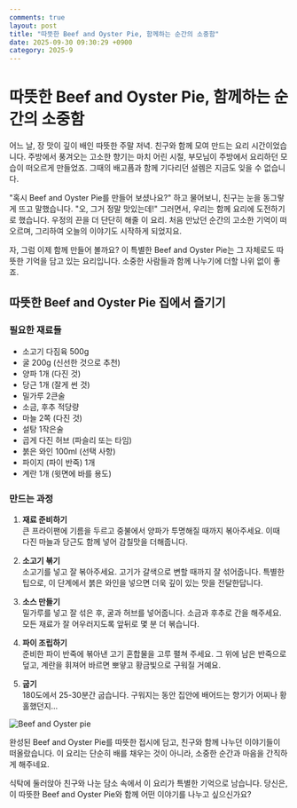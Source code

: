 ```yaml
---
comments: true
layout: post
title: "따뜻한 Beef and Oyster Pie, 함께하는 순간의 소중함"
date: 2025-09-30 09:30:29 +0900
category: 2025-9
---
```


# 따뜻한 Beef and Oyster Pie, 함께하는 순간의 소중함

어느 날, 장 맛이 깊이 배인 따뜻한 주말 저녁. 친구와 함께 모여 만드는 요리 시간이었습니다. 주방에서 풍겨오는 고소한 향기는 마치 어린 시절, 부모님이 주방에서 요리하던 모습이 떠오르게 만들었죠. 그때의 배고픔과 함께 기다리던 설렘은 지금도 잊을 수 없습니다. 

"혹시 Beef and Oyster Pie를 만들어 보셨나요?" 하고 물어보니, 친구는 눈을 동그랗게 뜨고 말했습니다. "오, 그거 정말 맛있는데!" 그러면서, 우리는 함께 요리에 도전하기로 했습니다. 우정의 끈을 더 단단히 해줄 이 요리. 처음 만났던 순간의 고소한 기억이 떠오르며, 그리하여 오늘의 이야기도 시작하게 되었지요.

자, 그럼 이제 함께 만들어 볼까요? 이 특별한 Beef and Oyster Pie는 그 자체로도 따뜻한 기억을 담고 있는 요리입니다. 소중한 사람들과 함께 나누기에 더할 나위 없이 좋죠.

## 따뜻한 Beef and Oyster Pie 집에서 즐기기

### 필요한 재료들 

- 소고기 다짐육 500g
- 굴 200g (신선한 것으로 추천)
- 양파 1개 (다진 것)
- 당근 1개 (잘게 썬 것)
- 밀가루 2큰술
- 소금, 후추 적당량
- 마늘 2쪽 (다진 것)
- 설탕 1작은술
- 곱게 다진 허브 (파슬리 또는 타임)
- 붉은 와인 100ml (선택 사항)
- 파이지 (파이 반죽) 1개
- 계란 1개 (윗면에 바를 용도)

### 만드는 과정

1. **재료 준비하기**  
   큰 프라이팬에 기름을 두르고 중불에서 양파가 투명해질 때까지 볶아주세요. 이때 다진 마늘과 당근도 함께 넣어 감칠맛을 더해줍니다. 

2. **소고기 볶기**  
   소고기를 넣고 잘 볶아주세요. 고기가 갈색으로 변할 때까지 잘 섞어줍니다. 특별한 팁으로, 이 단계에서 붉은 와인을 넣으면 더욱 깊이 있는 맛을 전달한답니다.

3. **소스 만들기**  
   밀가루를 넣고 잘 섞은 후, 굴과 허브를 넣어줍니다. 소금과 후추로 간을 해주세요. 모든 재료가 잘 어우러지도록 앞뒤로 몇 분 더 볶습니다.

4. **파이 조립하기**  
   준비한 파이 반죽에 볶아낸 고기 혼합물을 고루 펼쳐 주세요. 그 위에 남은 반죽으로 덮고, 계란을 휘져어 바르면 뽀얗고 황금빛으로 구워질 거예요.

5. **굽기**  
   180도에서 25-30분간 굽습니다. 구워지는 동안 집안에 배어드는 향기가 어찌나 황홀했던지…  

![Beef and Oyster pie](https://www.themealdb.com/images/media/meals/wrssvt1511556563.jpg)

완성된 Beef and Oyster Pie를 따뜻한 접시에 담고, 친구와 함께 나누던 이야기들이 떠올랐습니다. 이 요리는 단순히 배를 채우는 것이 아니라, 소중한 순간과 마음을 간직하게 해주네요. 

식탁에 둘러앉아 친구와 나눈 담소 속에서 이 요리가 특별한 기억으로 남습니다. 당신은, 이 따뜻한 Beef and Oyster Pie와 함께 어떤 이야기를 나누고 싶으신가요?